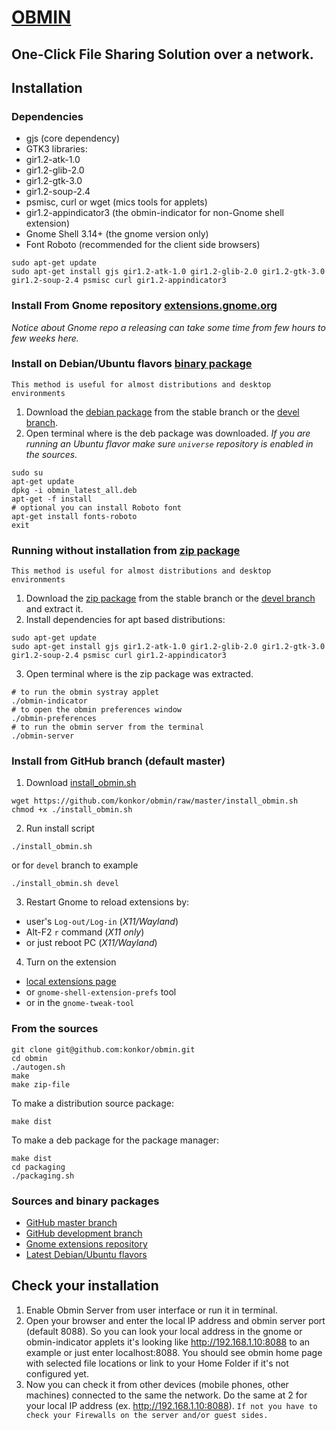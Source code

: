 # [OBMIN](https://extensions.gnome.org/extension/1254/obmin/)
**One-Click** File Sharing Solution over a network.
-----

## Installation
### Dependencies
* gjs (core dependency)
* GTK3 libraries:
 * gir1.2-atk-1.0
 * gir1.2-glib-2.0
 * gir1.2-gtk-3.0
 * gir1.2-soup-2.4
* psmisc, curl or wget (mics tools for applets)
* gir1.2-appindicator3 (the obmin-indicator for non-Gnome shell extension)
* Gnome Shell 3.14+ (the gnome version only)
* Font Roboto (recommended for the client side browsers)

```
sudo apt-get update
sudo apt-get install gjs gir1.2-atk-1.0 gir1.2-glib-2.0 gir1.2-gtk-3.0 gir1.2-soup-2.4 psmisc curl gir1.2-appindicator3
```

### Install From Gnome repository [extensions.gnome.org](https://extensions.gnome.org/extension/1254/obmin/)
_Notice about Gnome repo a releasing can take some time from few hours to few weeks here._

### Install on Debian/Ubuntu flavors [binary package](#sources-and-binary-packages)
`This method is useful for almost distributions and desktop environments`
1. Download the [debian package](https://github.com/konkor/obmin/raw/master/releases/obmin_latest_all.deb) from the stable branch or the [devel branch](https://github.com/konkor/obmin/raw/devel/releases/obmin_latest_all.deb).
2. Open terminal where is the deb package was downloaded. _If you are running an Ubuntu flavor make sure `universe` repository is enabled in the sources._
```
sudo su
apt-get update
dpkg -i obmin_latest_all.deb
apt-get -f install
# optional you can install Roboto font
apt-get install fonts-roboto
exit
```

### Running without installation from [zip package](#sources-and-binary-packages)
`This method is useful for almost distributions and desktop environments`
1. Download the [zip package](https://github.com/konkor/obmin/raw/master/releases/obmin@konkor.zip) from the stable branch or the [devel branch](https://github.com/konkor/obmin/raw/devel/releases/obmin@konkor.zip) and extract it.
2. Install dependencies for apt based distributions:
```
sudo apt-get update
sudo apt-get install gjs gir1.2-atk-1.0 gir1.2-glib-2.0 gir1.2-gtk-3.0 gir1.2-soup-2.4 psmisc curl gir1.2-appindicator3
```
3. Open terminal where is the zip package was extracted.
```
# to run the obmin systray applet
./obmin-indicator
# to open the obmin preferences window
./obmin-preferences
# to run the obmin server from the terminal
./obmin-server
```
### Install from GitHub branch (default master)
1. Download [install_obmin.sh](https://github.com/konkor/obmin/raw/master/install_obmin.sh)
```
wget https://github.com/konkor/obmin/raw/master/install_obmin.sh
chmod +x ./install_obmin.sh
```
2. Run install script
```
./install_obmin.sh
```
or for `devel` branch to example
```
./install_obmin.sh devel
```
3. Restart Gnome to reload extensions by:
 * user's `Log-out/Log-in` (_X11/Wayland_)
 * Alt-F2 `r` command (_X11 only_)
 * or just reboot PC (_X11/Wayland_)
4. Turn on the extension
 * [local extensions page](https://extensions.gnome.org/local/)
 * or `gnome-shell-extension-prefs` tool
 * or in the `gnome-tweak-tool`

### From the sources
```
git clone git@github.com:konkor/obmin.git
cd obmin
./autogen.sh
make
make zip-file
```
To make a distribution source package:
```
make dist
```
To make a deb package for the package manager:
```
make dist
cd packaging
./packaging.sh
```
### Sources and binary packages
* [GitHub master branch](https://github.com/konkor/obmin/archive/master.zip)
* [GitHub development branch](https://github.com/konkor/obmin/archive/devel.zip)
* [Gnome extensions repository](https://extensions.gnome.org/extension/1254/obmin/)
* [Latest Debian/Ubuntu flavors](https://github.com/konkor/obmin/raw/devel/releases/obmin_latest_all.deb)

## Check your installation
1. Enable Obmin Server from user interface or run it in terminal.
2. Open your browser and enter the local IP address and obmin server port (default 8088). So you can look your local address in the gnome or obmin-indicator applets it's looking like http://192.168.1.10:8088 to an example or just enter localhost:8088. You should see obmin home page with selected file locations or link to your Home Folder if it's not configured yet.
3. Now you can check it from other devices (mobile phones, other machines) connected to the same the network. Do the same at 2 for your local IP address (ex. http://192.168.1.10:8088). `If not you have to check your Firewalls on the server and/or guest sides.`
